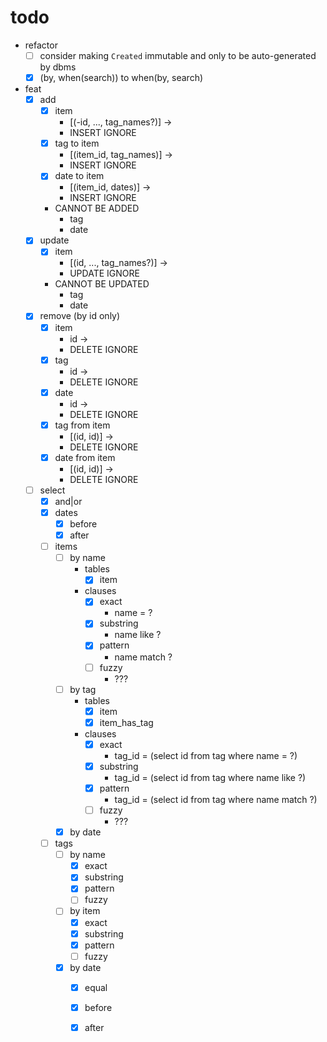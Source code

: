 # todo
- refactor
    - [ ] consider making ``Created`` immutable and only to be auto-generated by dbms
    - [x] (by, when(search)) to when(by, search)
- feat
    - [x] add
        - [x] item
            - [(-id, ..., tag_names?)] ->
            - INSERT IGNORE
        - [x] tag to item
            - [(item_id, tag_names)] ->
            - INSERT IGNORE
        - [x] date to item
            - [(item_id, dates)] ->
            - INSERT IGNORE
        - CANNOT BE ADDED
            - tag
            - date
    - [x] update
        - [x] item
            - [(id, ..., tag_names?)] ->
            - UPDATE IGNORE
        - CANNOT BE UPDATED
            - tag
            - date
    - [x] remove (by id only)
        - [x] item
            - id ->
            - DELETE IGNORE
        - [x] tag
            - id ->
            - DELETE IGNORE
        - [x] date
            - id ->
            - DELETE IGNORE
        - [x] tag from item
            - [(id, id)] ->
            - DELETE IGNORE
        - [x] date from item
            - [(id, id)] ->
            - DELETE IGNORE
    - [ ] select
        - [x] and|or
        - [x] dates
            - [x] before
            - [x] after
        - [ ] items
            - [ ] by name
                - tables
                    - [x] item
                - clauses
                    - [x] exact
                        - name = ?
                    - [x] substring
                        - name like ?
                    - [x] pattern
                        - name match ?
                    - [ ] fuzzy
                        - ???
            - [ ] by tag
                - tables
                    - [x] item
                    - [x] item_has_tag
                - clauses
                    - [x] exact
                        - tag_id = (select id from tag where name = ?)
                    - [x] substring
                        - tag_id = (select id from tag where name like ?)
                    - [x] pattern
                        - tag_id = (select id from tag where name match ?)
                    - [ ] fuzzy
                        - ???
            - [x] by date
        - [ ] tags
            - [ ] by name
                - [x] exact
                - [x] substring
                - [x] pattern
                - [ ] fuzzy
            - [ ] by item
                - [x] exact
                - [x] substring
                - [x] pattern
                - [ ] fuzzy
            - [x] by date
                - [x] equal
                - [x] before
                - [x] after

